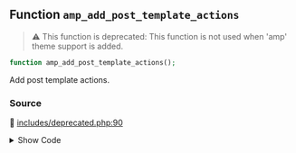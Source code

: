 ## Function `amp_add_post_template_actions`

> :warning: This function is deprecated: This function is not used when &#039;amp&#039; theme support is added.

```php
function amp_add_post_template_actions();
```

Add post template actions.

### Source

:link: [includes/deprecated.php:90](../../includes/deprecated.php#L90-L94)

<details>
<summary>Show Code</summary>

```php
function amp_add_post_template_actions() {
	_deprecated_function( __FUNCTION__, '1.5' );
	require_once AMP__DIR__ . '/includes/amp-post-template-functions.php';
	amp_post_template_init_hooks();
}
```

</details>
